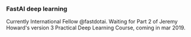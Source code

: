 ### FastAI deep learning 
Currently International Fellow @fastdotai. Waiting for Part 2 of Jeremy Howard's version 3 Practical Deep Learning Course, coming in mar 2019.

